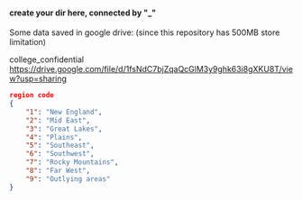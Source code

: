 #### create your dir here, connected by "_"

Some data saved in google drive: (since this repository has 500MB store limitation)

college_confidential https://drive.google.com/file/d/1fsNdC7bjZqaQcGlM3y9ghk63i8gXKU8T/view?usp=sharing


```json
region code
{
	"1": "New England",
	"2": "Mid East",
	"3": "Great Lakes",
	"4": "Plains",
	"5": "Southeast",
	"6": "Southwest",
	"7": "Rocky Mountains",
	"8": "Far West",
	"9": "Outlying areas"
}
```
